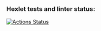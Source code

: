 ### Hexlet tests and linter status:
[![Actions Status](https://github.com/EvgeniyBezzubov/python-project-49/workflows/hexlet-check/badge.svg)](https://github.com/EvgeniyBezzubov/python-project-49/actions)